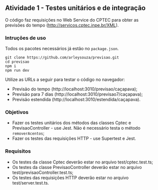 ## Atividade 1 - Testes unitários e de integração

O código faz requisições no Web Service do CPTEC para obter as previsões do tempo (http://servicos.cptec.inpe.br/XML).

### Intruções de uso
Todos os pacotes necessários já estão no `package.json`.
```
git clone https://github.com/arleysouza/previsao.git
cd previsao
npm i
npm run dev
```
Utilize as URLs a seguir para testar o código no navegador:

- Previsão do tempo (http://localhost:3010/previsao/caçapava);
- Previsão para 7 dias (http://localhost:3010/previsao7/caçapava);
- Previsão estendida (http://localhost:3010/estendida/caçapava).


### Objetivos
- Fazer os testes unitários dos métodos das classes Cptec e PrevisaoController - use Jest. Não é necessário testa o método `removerAcentos`; 
- Fazer os testes das requisições HTTP - use Supertest e Jest.

### Requisitos
- Os testes da classe Cptec deverão estar no arquivo test/cptec.test.ts;
- Os testes da classe PrevisaoController deverão estar no arquivo test/previsaoController.test.ts;
- Os testes das requisições HTTP deverão estar no arquivo test/server.test.ts.
